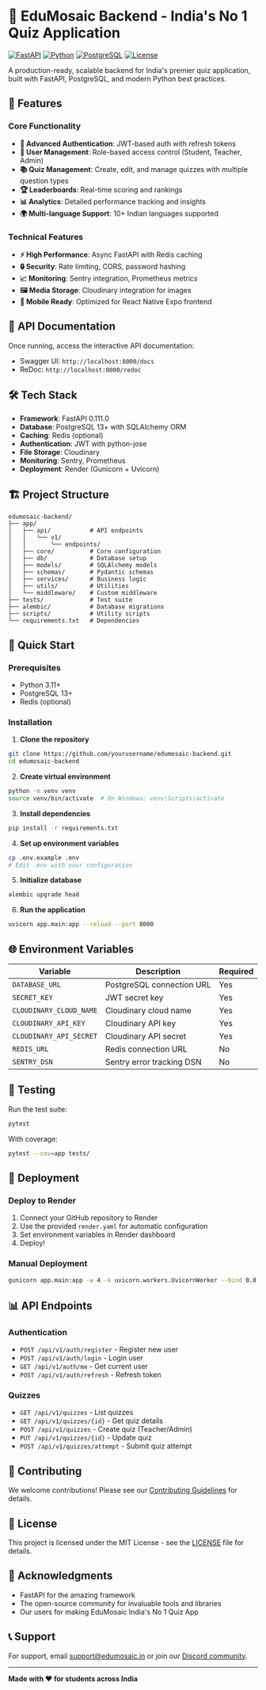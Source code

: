 # 🎯 EduMosaic Backend - India's No 1 Quiz Application

[![FastAPI](https://img.shields.io/badge/FastAPI-0.111.0-009688.svg)](https://fastapi.tiangolo.com)
[![Python](https://img.shields.io/badge/Python-3.11+-blue.svg)](https://python.org)
[![PostgreSQL](https://img.shields.io/badge/PostgreSQL-13+-316192.svg)](https://postgresql.org)
[![License](https://img.shields.io/badge/License-MIT-green.svg)](LICENSE)

A production-ready, scalable backend for India's premier quiz application, built with FastAPI, PostgreSQL, and modern Python best practices.

## 🚀 Features

### Core Functionality
- **🔐 Advanced Authentication**: JWT-based auth with refresh tokens
- **👥 User Management**: Role-based access control (Student, Teacher, Admin)
- **📚 Quiz Management**: Create, edit, and manage quizzes with multiple question types
- **🏆 Leaderboards**: Real-time scoring and rankings
- **📊 Analytics**: Detailed performance tracking and insights
- **🌍 Multi-language Support**: 10+ Indian languages supported

### Technical Features
- **⚡ High Performance**: Async FastAPI with Redis caching
- **🔒 Security**: Rate limiting, CORS, password hashing
- **📈 Monitoring**: Sentry integration, Prometheus metrics
- **🖼️ Media Storage**: Cloudinary integration for images
- **📱 Mobile Ready**: Optimized for React Native Expo frontend

## 📖 API Documentation

Once running, access the interactive API documentation:
- Swagger UI: `http://localhost:8000/docs`
- ReDoc: `http://localhost:8000/redoc`

## 🛠️ Tech Stack

- **Framework**: FastAPI 0.111.0
- **Database**: PostgreSQL 13+ with SQLAlchemy ORM
- **Caching**: Redis (optional)
- **Authentication**: JWT with python-jose
- **File Storage**: Cloudinary
- **Monitoring**: Sentry, Prometheus
- **Deployment**: Render (Gunicorn + Uvicorn)

## 🏗️ Project Structure

```
edumosaic-backend/
├── app/
│   ├── api/           # API endpoints
│   │   └── v1/
│   │       └── endpoints/
│   ├── core/          # Core configuration
│   ├── db/            # Database setup
│   ├── models/        # SQLAlchemy models
│   ├── schemas/       # Pydantic schemas
│   ├── services/      # Business logic
│   ├── utils/         # Utilities
│   └── middleware/    # Custom middleware
├── tests/             # Test suite
├── alembic/           # Database migrations
├── scripts/           # Utility scripts
└── requirements.txt   # Dependencies
```

## 🚀 Quick Start

### Prerequisites
- Python 3.11+
- PostgreSQL 13+
- Redis (optional)

### Installation

1. **Clone the repository**
```bash
git clone https://github.com/yourusername/edumosaic-backend.git
cd edumosaic-backend
```

2. **Create virtual environment**
```bash
python -m venv venv
source venv/bin/activate  # On Windows: venv\Scripts\activate
```

3. **Install dependencies**
```bash
pip install -r requirements.txt
```

4. **Set up environment variables**
```bash
cp .env.example .env
# Edit .env with your configuration
```

5. **Initialize database**
```bash
alembic upgrade head
```

6. **Run the application**
```bash
uvicorn app.main:app --reload --port 8000
```

## 🌐 Environment Variables

| Variable | Description | Required |
|----------|-------------|----------|
| `DATABASE_URL` | PostgreSQL connection URL | Yes |
| `SECRET_KEY` | JWT secret key | Yes |
| `CLOUDINARY_CLOUD_NAME` | Cloudinary cloud name | Yes |
| `CLOUDINARY_API_KEY` | Cloudinary API key | Yes |
| `CLOUDINARY_API_SECRET` | Cloudinary API secret | Yes |
| `REDIS_URL` | Redis connection URL | No |
| `SENTRY_DSN` | Sentry error tracking DSN | No |

## 🧪 Testing

Run the test suite:
```bash
pytest
```

With coverage:
```bash
pytest --cov=app tests/
```

## 🚢 Deployment

### Deploy to Render

1. Connect your GitHub repository to Render
2. Use the provided `render.yaml` for automatic configuration
3. Set environment variables in Render dashboard
4. Deploy!

### Manual Deployment

```bash
gunicorn app.main:app -w 4 -k uvicorn.workers.UvicornWorker --bind 0.0.0.0:$PORT
```

## 📊 API Endpoints

### Authentication
- `POST /api/v1/auth/register` - Register new user
- `POST /api/v1/auth/login` - Login user
- `GET /api/v1/auth/me` - Get current user
- `POST /api/v1/auth/refresh` - Refresh token

### Quizzes
- `GET /api/v1/quizzes` - List quizzes
- `GET /api/v1/quizzes/{id}` - Get quiz details
- `POST /api/v1/quizzes` - Create quiz (Teacher/Admin)
- `PUT /api/v1/quizzes/{id}` - Update quiz
- `POST /api/v1/quizzes/attempt` - Submit quiz attempt

## 🤝 Contributing

We welcome contributions! Please see our [Contributing Guidelines](CONTRIBUTING.md) for details.

## 📝 License

This project is licensed under the MIT License - see the [LICENSE](LICENSE) file for details.

## 🙏 Acknowledgments

- FastAPI for the amazing framework
- The open-source community for invaluable tools and libraries
- Our users for making EduMosaic India's No 1 Quiz App

## 📞 Support

For support, email support@edumosaic.in or join our [Discord community](https://discord.gg/edumosaic).

---

**Made with ❤️ for students across India**
